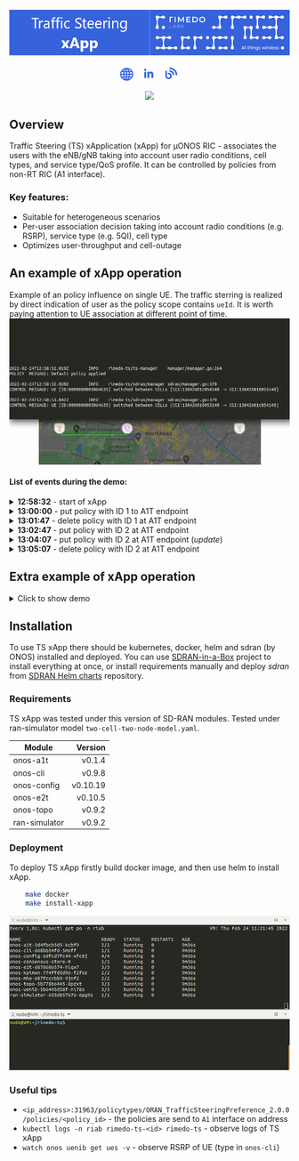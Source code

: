 <p align="center"><img src="images/rimedo_ts.png"/></p>

<p align="center">
    <a href="https://www.rimedolabs.com/"><img src="images/web.png" /></a> &nbsp;
    <a href="https://www.linkedin.com/company/rimedolabs"><img src="images/linkedin.png" /></a> &nbsp;
    <a href="https://www.rimedolabs.com/blog/"><img src="images/blog.png" /></a>
</p>

<p align="center">
  <a href="https://img.shields.io/github/v/tag/RIMEDO-Labs/xapp-ts?style=for-the-badge"><img src="https://img.shields.io/github/v/tag/RIMEDO-Labs/xapp-ts?style=for-the-badge" /></a>
</p>

## Overview

Traffic Steering (TS) xApplication (xApp) for µONOS RIC - associates the users with the eNB/gNB taking into account user radio conditions, cell types, and service type/QoS profile. It can be controlled by policies from non-RT RIC (A1 interface).

### Key features:
- Suitable for heterogeneous scenarios
- Per-user association decision taking into account radio conditions (e.g. RSRP), service type (e.g. 5QI), cell type
- Optimizes user-throughput and cell-outage

## An example of xApp operation
Example of an policy influence on single UE. The traffic sterring is realized by direct indication of user as the policy scope contains `ueId`. It is worth paying attention to UE association at different point of time. 
![Demo](images/demo.gif)

#### List of events during the demo:

<details><summary><b>12:58:32</b> - start of xApp</summary>
    
```sh
there is no TS policy applied
```
    
</details>

<details><summary><b>13:00:00</b> - put policy with ID 1 to A1T endpoint</summary>

```json
{
   "scope":{
      "ueId":"0000000003064635"
   },
   "tspResources":[
      {
         "cellIdList":[
            {
               "plmnId":{
                  "mcc":"314",
                  "mnc":"628"
               },
               "cId":{
                  "ncI":470106432
               }
            }
         ],
         "preference":"PREFER"
      }
   ]
}
```
    
</details>

<details><summary><b>13:01:47</b> - delete policy with ID 1 at A1T endpoint</summary>
    
```sh
there is no TS policy applied
```
   
</details>

<details><summary><b>13:02:47</b> - put policy with ID 2 at A1T endpoint</summary>
    
```json
{
   "scope":{
      "ueId":"0000000003064635"
   },
   "tspResources":[
      {
         "cellIdList":[
            {
               "plmnId":{
                  "mcc":"314",
                  "mnc":"628"
               },
               "cId":{
                  "ncI":470106432
               }
            }
         ],
         "preference":"AVOID"
      }
   ]
}
```
    
</details>

<details><summary><b>13:04:07</b> - put policy with ID 2 at A1T endpoint (<i>update</i>)</summary>
  
```json
{
   "scope":{
      "ueId":"0000000003064635"
   },
   "tspResources":[
      {
         "cellIdList":[
            {
               "plmnId":{
                  "mcc":"314",
                  "mnc":"628"
               },
               "cId":{
                  "ncI":470106432
               }
            }
         ],
         "preference":"FORBID"
      }
   ]
}
```
    
</details>

<details><summary><b>13:05:07</b> - delete policy with ID 2 at A1T endpoint</summary>
    
```sh
there is no TS policy applied
```
   
</details>

## Extra example of xApp operation
<details><summary>Click to show demo</summary><br>
  
Example of an policy influence on single UE or group of UEs. The traffic sterring is realized by indication of user's service type as the policy scope contains `qosId` - in this case `5qI` value is used. It is assumed that only one slice exists. The values of 5QI are changing randomly according to the data generated by the simulator. It is worth paying attention to UE association at different point of time. 

![Demo](images/demo_slice_5qi.gif)

#### List of events during the demo:
    
<details><summary><b>13:55:00</b> - start of xApp</summary>
        
```sh
there is no TS policy applied
```
</details>
    
<details><summary><b>13:56:23</b> - put policy with ID 1 to A1T endpoint</summary>  

```json
{
   "scope":{
      "sliceId":{
         "sst":1,
         "sd":"456DEF",
         "plmnId":{
            "mcc":"314",
            "mnc":"628"
         }
      },
      "qosId":{
         "5qI":1
      }
   },
   "tspResources":[
      {
         "cellIdList":[
            {
               "plmnId":{
                  "mcc":"314",
                  "mnc":"628"
               },
               "cId":{
                  "ncI":470106432
               }
            }
         ],
         "preference":"SHALL"
      }
   ]
}
```
    
</details>
</details>
    
## Installation 
To use TS xApp there should be kubernetes, docker, helm and sdran (by ONOS) installed and deployed. You can use [SDRAN-in-a-Box](https://github.com/onosproject/sdran-in-a-box) project to install everything at once, or install requirements manually and deploy *sdran* from [SDRAN Helm charts](https://github.com/onosproject/sdran-helm-charts) repository.

### Requirements
TS xApp was tested under this version of SD-RAN modules. Tested under ran-simulator model `two-cell-two-node-model.yaml`.

| Module        | Version       | 
| ------------- |--------------:| 
| onos-a1t      | v0.1.4        | 
| onos-cli      | v0.9.8        | 
| onos-config   | v0.10.19      | 
| onos-e2t      | v0.10.5       | 
| onos-topo     | v0.9.2        | 
| ran-simulator | v0.9.2        | 

### Deployment

To deploy TS xApp firstly build docker image, and then use helm to install xApp.

```bash
    make docker
    make install-xapp
```

![Installation](images/install.gif)

### Useful tips
    
- `<ip_address>:31963/policytypes/ORAN_TrafficSteeringPreference_2.0.0/policies/<policy_id>` - the policies are send to `A1` interface on address
- `kubectl logs -n riab rimedo-ts-<id> rimedo-ts` - observe logs of TS xApp
- `watch onos uenib get ues -v` - observe RSRP of UE (type in `onos-cli`)
